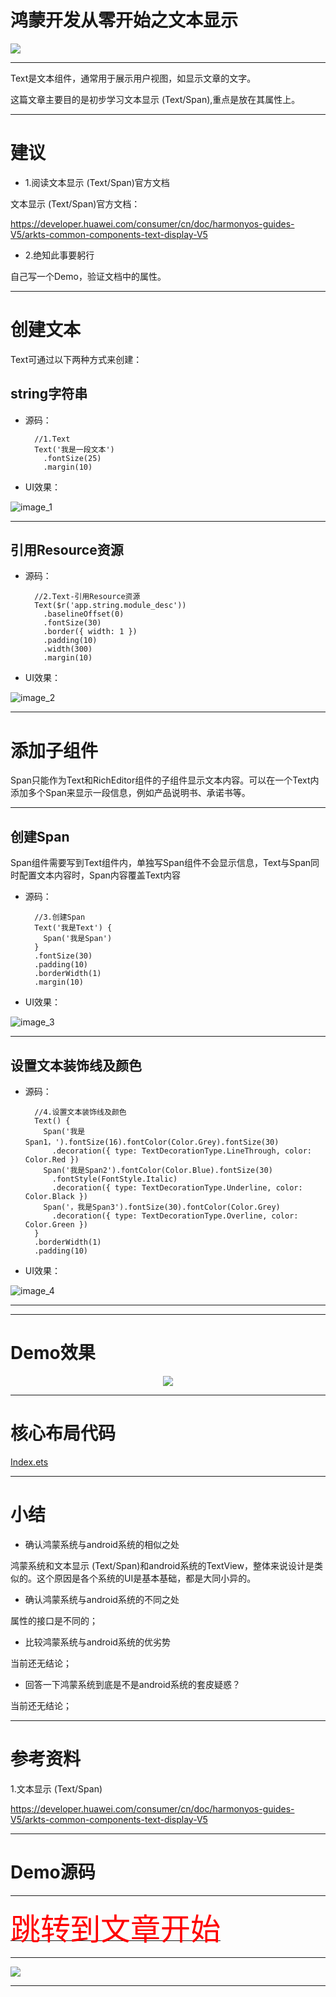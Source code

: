 # 鸿蒙开发从零开始之文本显示

<img src="../image/flower_005.png">


---

Text是文本组件，通常用于展示用户视图，如显示文章的文字。

这篇文章主要目的是初步学习文本显示 (Text/Span),重点是放在其属性上。

---


# 建议

- 1.阅读文本显示 (Text/Span)官方文档

文本显示 (Text/Span)官方文档：

https://developer.huawei.com/consumer/cn/doc/harmonyos-guides-V5/arkts-common-components-text-display-V5

 - 2.绝知此事要躬行
 
 自己写一个Demo，验证文档中的属性。


 ---

 # 创建文本

Text可通过以下两种方式来创建：

## string字符串

- 源码：

        //1.Text
        Text('我是一段文本')
          .fontSize(25)
          .margin(10)

- UI效果：

![image_1](image_1.png)

  ---

## 引用Resource资源

- 源码：

        //2.Text-引用Resource资源
        Text($r('app.string.module_desc'))
          .baselineOffset(0)
          .fontSize(30)
          .border({ width: 1 })
          .padding(10)
          .width(300)
          .margin(10)

- UI效果：

![image_2](image_2.png)


---

# 添加子组件

Span只能作为Text和RichEditor组件的子组件显示文本内容。可以在一个Text内添加多个Span来显示一段信息，例如产品说明书、承诺书等。

---

## 创建Span

Span组件需要写到Text组件内，单独写Span组件不会显示信息，Text与Span同时配置文本内容时，Span内容覆盖Text内容

- 源码：

        //3.创建Span
        Text('我是Text') {
          Span('我是Span')
        }
        .fontSize(30)
        .padding(10)
        .borderWidth(1)
        .margin(10)


- UI效果：

![image_3](image_3.png)


---

## 设置文本装饰线及颜色

- 源码：

        //4.设置文本装饰线及颜色
        Text() {
          Span('我是Span1，').fontSize(16).fontColor(Color.Grey).fontSize(30)
            .decoration({ type: TextDecorationType.LineThrough, color: Color.Red })
          Span('我是Span2').fontColor(Color.Blue).fontSize(30)
            .fontStyle(FontStyle.Italic)
            .decoration({ type: TextDecorationType.Underline, color: Color.Black })
          Span('，我是Span3').fontSize(30).fontColor(Color.Grey)
            .decoration({ type: TextDecorationType.Overline, color: Color.Green })
        }
        .borderWidth(1)
        .padding(10)

- UI效果：

![image_4](image_4.png)




---





---

# Demo效果

<div align="center"> <img src="Row_Column_demo.gif" /> </div>


---

# 核心布局代码


[Index.ets](./Index.ets)



---

# 小结


- 确认鸿蒙系统与android系统的相似之处

鸿蒙系统和文本显示 (Text/Span)和android系统的TextView，整体来说设计是类似的。这个原因是各个系统的UI是基本基础，都是大同小异的。


- 确认鸿蒙系统与android系统的不同之处

属性的接口是不同的；


- 比较鸿蒙系统与android系统的优劣势

当前还无结论；


- 回答一下鸿蒙系统到底是不是android系统的套皮疑惑？

当前还无结论；

---

# 参考资料

1.文本显示 (Text/Span)

https://developer.huawei.com/consumer/cn/doc/harmonyos-guides-V5/arkts-common-components-text-display-V5


---

# Demo源码




---

[<font face='黑体' color=#ff0000 size=40 >跳转到文章开始</font>](#鸿蒙开发从零开始之文本显示)

---

<img src="../image/harmony_os_001.png">

---

